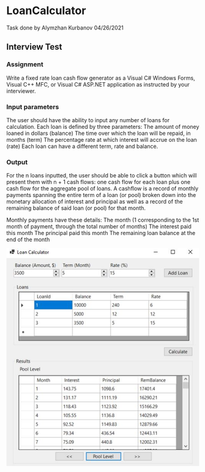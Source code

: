 # LoanCalculator

Task done by Alymzhan Kurbanov
04/26/2021

## Interview Test
### Assignment
Write a fixed rate loan cash flow generator as a Visual C# Windows Forms, Visual C++ MFC, or Visual C# ASP.NET application as
instructed by your interviewer.

### Input parameters
The user should have the ability to input any number of loans for calculation. Each loan is defined by three parameters:
The amount of money loaned in dollars (balance)
The time over which the loan will be repaid, in months (term)
The percentage rate at which interest will accrue on the loan (rate)
Each loan can have a different term, rate and balance.

### Output
For the n loans inputted, the user should be able to click a button which will present them with n + 1 cash flows: one cash flow for
each loan plus one cash flow for the aggregate pool of loans.
A cashflow is a record of monthly payments spanning the entire term of a loan (or pool) broken down into the monetary allocation
of interest and principal as well as a record of the remaining balance of said loan (or pool) for that month.

Monthly payments have these details:
The month (1 corresponding to the 1st month of payment, through the total number of months)
The interest paid this month 
The principal paid this month 
The remaining loan balance at the end of the month 


![alt text](https://github.com/Alymzhan/LoanCalculator/blob/main/MainForm.JPG)